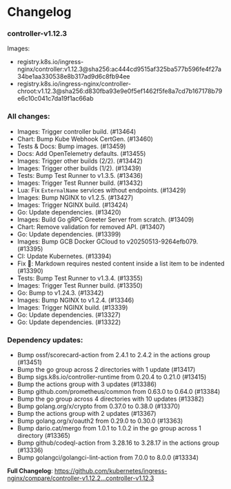 # Changelog

### controller-v1.12.3

Images:

* registry.k8s.io/ingress-nginx/controller:v1.12.3@sha256:ac444cd9515af325ba577b596fe4f27a34be1aa330538e8b317ad9d6c8fb94ee
* registry.k8s.io/ingress-nginx/controller-chroot:v1.12.3@sha256:d830fba93e9e0f5ef1462f5fe8a7cd7b167178b79e6c10c041c7da19f1ac66ab

### All changes:

* Images: Trigger controller build. (#13464)
* Chart: Bump Kube Webhook CertGen. (#13460)
* Tests & Docs: Bump images. (#13459)
* Docs: Add OpenTelemetry defaults. (#13455)
* Images: Trigger other builds (2/2). (#13442)
* Images: Trigger other builds (1/2). (#13439)
* Tests: Bump Test Runner to v1.3.5. (#13436)
* Images: Trigger Test Runner build. (#13432)
* Lua: Fix `ExternalName` services without endpoints. (#13429)
* Images: Bump NGINX to v1.2.5. (#13427)
* Images: Trigger NGINX build. (#13424)
* Go: Update dependencies. (#13420)
* Images: Build Go gRPC Greeter Server from scratch. (#13409)
* Chart: Remove validation for removed API. (#13407)
* Go: Update dependencies. (#13399)
* Images: Bump GCB Docker GCloud to v20250513-9264efb079. (#13395)
* CI: Update Kubernetes. (#13394)
* Fix 🐛: Markdown requires nested content inside a list item to be indented (#13390)
* Tests: Bump Test Runner to v1.3.4. (#13355)
* Images: Trigger Test Runner build. (#13350)
* Go: Bump to v1.24.3. (#13342)
* Images: Bump NGINX to v1.2.4. (#13346)
* Images: Trigger NGINX build. (#13339)
* Go: Update dependencies. (#13327)
* Go: Update dependencies. (#13322)

### Dependency updates:

* Bump ossf/scorecard-action from 2.4.1 to 2.4.2 in the actions group (#13451)
* Bump the go group across 2 directories with 1 update (#13417)
* Bump sigs.k8s.io/controller-runtime from 0.20.4 to 0.21.0 (#13415)
* Bump the actions group with 3 updates (#13386)
* Bump github.com/prometheus/common from 0.63.0 to 0.64.0 (#13384)
* Bump the go group across 4 directories with 10 updates (#13382)
* Bump golang.org/x/crypto from 0.37.0 to 0.38.0 (#13370)
* Bump the actions group with 2 updates (#13367)
* Bump golang.org/x/oauth2 from 0.29.0 to 0.30.0 (#13363)
* Bump dario.cat/mergo from 1.0.1 to 1.0.2 in the go group across 1 directory (#13365)
* Bump github/codeql-action from 3.28.16 to 3.28.17 in the actions group (#13336)
* Bump golangci/golangci-lint-action from 7.0.0 to 8.0.0 (#13334)

**Full Changelog**: https://github.com/kubernetes/ingress-nginx/compare/controller-v1.12.2...controller-v1.12.3
